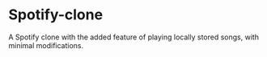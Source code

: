 # Spotify-clone
A Spotify clone with the added feature of playing locally stored songs, with minimal modifications.

